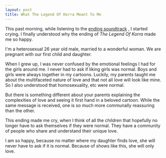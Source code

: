 ```yaml
---
layout: post
title: What The Legend Of Korra Meant To Me
---
```


This past morning, while listening to the [ending soundtrack](https://soundcloud.com/jeremy-zuckerman/the-legend-of-korra?in=jeremy-zuckerman/sets/from-the-legend-of-korra)
, I started crying.  I finally understood why the ending of *The Legend Of Korra* made me so
happy.

I'm a heterosexual 26 year old male, married to a wonderful woman. We are pregnant with our
first child and daughter.

When I grew up, I was never confused by the emotional feelings I had for the girls around me. I
never had to ask if liking girls was normal. Boys and girls were always together in my
cartoons. Luckily, my parents taught me about the multifaceted nature of love and that not all
love will look like mine. So I also understood that homosexuality, etc were normal.

But there is something different about your parents explaining the complexities of love and
seeing it first hand in a beloved cartoon. While the same message is received, one is so much
more communally reassuring than the other.

This ending made me cry, when I think of all the children that hopefully no longer have to ask
themselves if they were normal. They have a community of people who share and understand their
unique love.

I am so happy, because no matter where my daughter finds love, she will never have to ask if it
is normal. Because of shows like this, she will only love.
